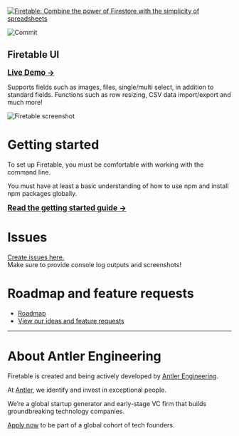 [![Firetable: Combine the power of Firestore with the simplicity of spreadsheets](https://firetable.io/social-image.jpg)](https://firetable.io)

![Commit](https://img.shields.io/github/last-commit/AntlerVC/firetable?color=%23ed4747)

## Firetable UI

<big>[**Live Demo →**](https://try.firetable.io)</big>

Supports fields such as images, files, single/multi select, in addition to
standard fields. Functions such as row resizing, CSV data import/export and much
more!

![Firetable screenshot](https://firetable.io/demo.gif)

# Getting started

To set up Firetable, you must be comfortable with working with the command line.

You must have at least a basic understanding of how to use npm and install npm
packages globally.

<big>[**Read the getting started guide →**](wiki/Getting-Started)</big>

# Issues

[Create issues here.](https://github.com/antlervc/firetable/issues)  
Make sure to provide console log outputs and screenshots!

# Roadmap and feature requests

- [Roadmap](wiki/Roadmap)
- [View our ideas and feature requests](https://github.com/AntlerVC/firetable/projects/1)

---

# About Antler Engineering

Firetable is created and being actively developed by
[Antler Engineering](https://twitter.com/AntlerEng).

At [Antler](https://antler.co), we identify and invest in exceptional people.

We’re a global startup generator and early-stage VC firm that builds
groundbreaking technology companies.

[Apply now](<https://www.antler.co/apply?utm_source=Firetable&utm_medium=website&utm_campaign=Thu%20Apr%2016%202020%2018:00:00%20GMT%2B0200%20(CEST)&utm_content=TechTracking>)
to be part of a global cohort of tech founders.
